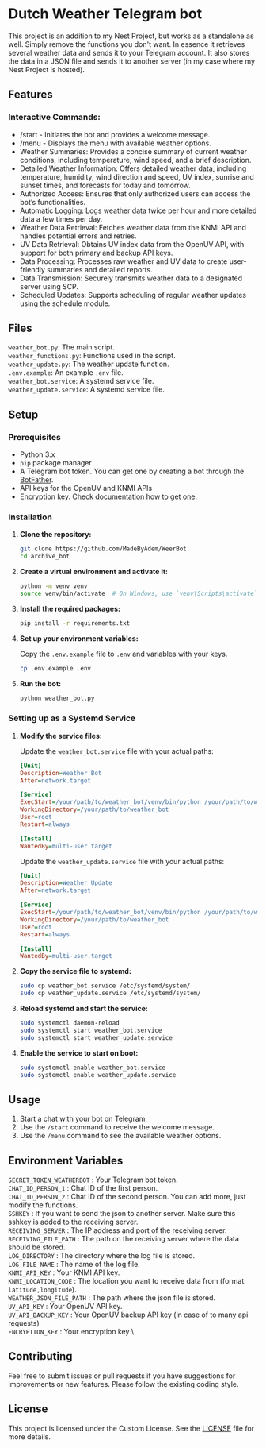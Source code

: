 # Dutch Weather Telegram bot

This project is an addition to my Nest Project, but works as a standalone as well. Simply remove the functions you don't want. In essence it retrieves several weather data and sends it to your Telegram account. It also stores the data in a JSON file and sends it to another server (in my case where my Nest Project is hosted).

## Features
### Interactive Commands:
- /start - Initiates the bot and provides a welcome message.
- /menu - Displays the menu with available weather options.
- Weather Summaries: Provides a concise summary of current weather conditions, including temperature, wind speed, and a brief description.
- Detailed Weather Information: Offers detailed weather data, including temperature, humidity, wind direction and speed, UV index, sunrise and sunset times, and forecasts for today and tomorrow.
- Authorized Access: Ensures that only authorized users can access the bot’s functionalities.
- Automatic Logging: Logs weather data twice per hour and more detailed data a few times per day.
- Weather Data Retrieval: Fetches weather data from the KNMI API and handles potential errors and retries.
- UV Data Retrieval: Obtains UV index data from the OpenUV API, with support for both primary and backup API keys.
- Data Processing: Processes raw weather and UV data to create user-friendly summaries and detailed reports.
- Data Transmission: Securely transmits weather data to a designated server using SCP.
- Scheduled Updates: Supports scheduling of regular weather updates using the schedule module.

## Files
`weather_bot.py`: The main script. \
`weather_functions.py`: Functions used in the script. \
`weather_update.py`: The weather update function. \
`.env.example`: An example `.env` file. \
`weather_bot.service`: A systemd service file. \
`weather_update.service`: A systemd service file.

## Setup

### Prerequisites
- Python 3.x
- `pip` package manager
- A Telegram bot token. You can get one by creating a bot through the [BotFather](https://core.telegram.org/bots#botfather).
- API keys for the OpenUV and KNMI APIs
- Encryption key. [Check documentation how to get one](https://cryptography.io/en/latest/fernet/).

### Installation

1. **Clone the repository:**
    ```bash
    git clone https://github.com/MadeByAdem/WeerBot
    cd archive_bot
    ```

2. **Create a virtual environment and activate it:**
    ```bash
    python -m venv venv
    source venv/bin/activate  # On Windows, use `venv\Scripts\activate`
    ```

3. **Install the required packages:**
    ```bash
    pip install -r requirements.txt
    ```

4. **Set up your environment variables:**

    Copy the `.env.example` file to `.env` and variables with your keys.
    ```bash
    cp .env.example .env
    ```

5. **Run the bot:**
    ```bash
    python weather_bot.py
    ```

### Setting up as a Systemd Service

1. **Modify the service files:**

    Update the `weather_bot.service` file with your actual paths:
    ```ini
    [Unit]
    Description=Weather Bot
    After=network.target

    [Service]
    ExecStart=/your/path/to/weather_bot/venv/bin/python /your/path/to/weather_bot/weather_bot.py
    WorkingDirectory=/your/path/to/weather_bot
    User=root
    Restart=always

    [Install]
    WantedBy=multi-user.target
    ```

    Update the `weather_update.service` file with your actual paths:
    ```ini
    [Unit]
    Description=Weather Update
    After=network.target

    [Service]
    ExecStart=/your/path/to/weather_bot/venv/bin/python /your/path/to/weather_bot/weather_update.py
    WorkingDirectory=/your/path/to/weather_bot
    User=root
    Restart=always

    [Install]
    WantedBy=multi-user.target
    ```

2. **Copy the service file to systemd:**
    ```bash
    sudo cp weather_bot.service /etc/systemd/system/
    sudo cp weather_update.service /etc/systemd/system/
    ```

3. **Reload systemd and start the service:**
    ```bash
    sudo systemctl daemon-reload
    sudo systemctl start weather_bot.service
    sudo systemctl start weather_update.service
    ```

4. **Enable the service to start on boot:**
    ```bash
    sudo systemctl enable weather_bot.service
    sudo systemctl enable weather_update.service
    ```

## Usage
1. Start a chat with your bot on Telegram.
2. Use the `/start` command to receive the welcome message.
3. Use the `/menu` command to see the available weather options.

## Environment Variables
`SECRET_TOKEN_WEATHERBOT` : Your Telegram bot token. \
`CHAT_ID_PERSON_1` : Chat ID of the first person. \
`CHAT_ID_PERSON_2` : Chat ID of the second person. You can add more, just modify the functions. \
`SSHKEY` : If you want to send the json to another server. Make sure this sshkey is added to the receiving server. \
`RECEIVING_SERVER` : The IP address and port of the receiving server. \
`RECEIVING_FILE_PATH` : The path on the receiving server where the data should be stored. \
`LOG_DIRECTORY` : The directory where the log file is stored. \
`LOG_FILE_NAME` : The name of the log file. \
`KNMI_API_KEY` : Your KNMI API key. \
`KNMI_LOCATION_CODE` : The location you want to receive data from (format: `latitude,longitude`). \
`WEATHER_JSON_FILE_PATH` : The path where the json file is stored. \
`UV_API_KEY` : Your OpenUV API key. \
`UV_API_BACKUP_KEY` : Your OpenUV backup API key (in case of to many api requests)  \
`ENCRYPTION_KEY` : Your encryption key \


## Contributing
Feel free to submit issues or pull requests if you have suggestions for improvements or new features. Please follow the existing coding style.

## License
This project is licensed under the Custom License. See the [LICENSE](LICENSE) file for more details.